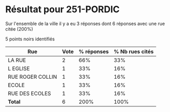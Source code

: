 # Résultat pour 251-PORDIC

Sur l'ensemble de la ville il y a eu 3 réponses dont 6 réponses avec une rue citée (200%)

5 points noirs identifiés

| Rue | Vote | % réponses | % Nb rues cités|
|-----|------|------------|----------------|
| LA RUE | 2 | 66% | 33%|
| L EGLISE | 1 | 33% | 16%|
| RUE ROGER COLLIN | 1 | 33% | 16%|
| ECOLE | 1 | 33% | 16%|
| RUE DES ECOLES | 1 | 33% | 16%|
| **Total** | 6 | 200% | 100%|
